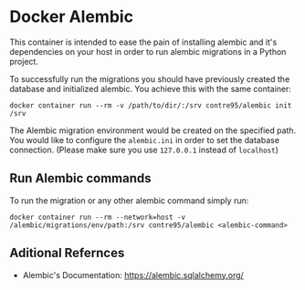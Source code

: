 # Docker Alembic 
This container is intended to ease the pain of installing alembic and it's dependencies on your host in order to run alembic migrations in a Python project.

To successfully run the migrations you should have previously created the database and initialized alembic. You achieve this with the same container:

`docker container run --rm -v /path/to/dir/:/srv contre95/alembic init /srv`

The Alembic migration environment would be created on the specified path.
You would like to configure the `alembic.ini` in order to set the database connection. (Please make sure you use `127.0.0.1` instead of `localhost`)

## Run Alembic commands
To run the migration or any other alembic command simply run:

`docker container run --rm --network=host -v /alembic/migrations/env/path:/srv contre95/alembic <alembic-command>`

## Aditional Refernces
* Alembic's Documentation:  https://alembic.sqlalchemy.org/


